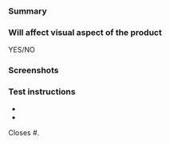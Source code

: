 ### Summary
<!-- Please describe the changes you made. -->

### Will affect visual aspect of the product
<!-- It includes visual changes? -->
YES/NO

### Screenshots 
<!-- if applicable -->

### Test instructions
<!-- Describe how this pull request can be tested. -->

-
-

<!-- Issues that this pull request closes. -->
Closes #.
<!-- Should look like this: `Closes #1, closes #2, closes #3.` . -->